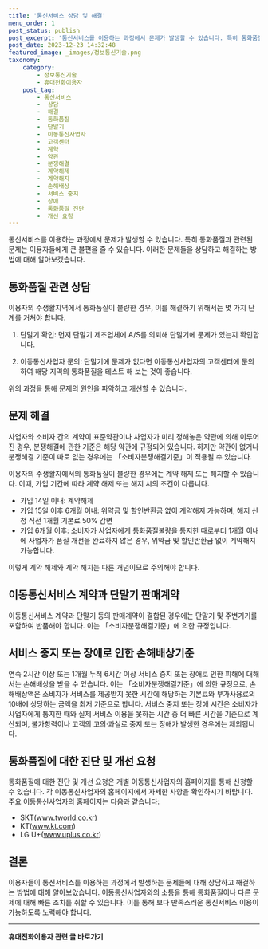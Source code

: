 ```yaml
---
title: '통신서비스 상담 및 해결'
menu_order: 1
post_status: publish
post_excerpt: '통신서비스를 이용하는 과정에서 문제가 발생할 수 있습니다. 특히 통화품질과 관련된 문제는 이용자들에게 큰 불편을 줄 수 있습니다. 이러한 문제들을 상담하고 해결하는 방법에 대해 알아보겠습니다.'
post_date: 2023-12-23 14:32:48
featured_image: _images/정보통신기술.png
taxonomy:
    category:
        - 정보통신기술
        - 휴대전화이용자
    post_tag:
        - 통신서비스
        -  상담
        -  해결
        -  통화품질
        -  단말기
        -  이동통신사업자
        -  고객센터
        -  계약
        -  약관
        -  분쟁해결
        -  계약해제
        -  계약해지
        -  손해배상
        -  서비스 중지
        -  장애
        -  통화품질 진단
        -  개선 요청
---
```



통신서비스를 이용하는 과정에서 문제가 발생할 수 있습니다. 특히 통화품질과 관련된 문제는 이용자들에게 큰 불편을 줄 수 있습니다. 이러한 문제들을 상담하고 해결하는 방법에 대해 알아보겠습니다.

## 통화품질 관련 상담

이용자의 주생활지역에서 통화품질이 불량한 경우, 이를 해결하기 위해서는 몇 가지 단계를 거쳐야 합니다.

1. 단말기 확인: 먼저 단말기 제조업체에 A/S를 의뢰해 단말기에 문제가 있는지 확인합니다.

2. 이동통신사업자 문의: 단말기에 문제가 없다면 이동통신사업자의 고객센터에 문의하여 해당 지역의 통화품질을 테스트 해 보는 것이 좋습니다.

위의 과정을 통해 문제의 원인을 파악하고 개선할 수 있습니다.

## 문제 해결

사업자와 소비자 간의 계약이 표준약관이나 사업자가 미리 정해놓은 약관에 의해 이루어진 경우, 분쟁해결에 관한 기준은 해당 약관에 규정되어 있습니다. 하지만 약관이 없거나 분쟁해결 기준이 따로 없는 경우에는 「소비자분쟁해결기준」이 적용될 수 있습니다.

이용자의 주생활지에서의 통화품질이 불량한 경우에는 계약 해제 또는 해지할 수 있습니다. 이때, 가입 기간에 따라 계약 해제 또는 해지 시의 조건이 다릅니다.

- 가입 14일 이내: 계약해제
- 가입 15일 이후 6개월 이내: 위약금 및 할인반환금 없이 계약해지 가능하며, 해지 신청 직전 1개월 기본료 50% 감면
- 가입 6개월 이후: 소비자가 사업자에게 통화품질불량을 통지한 때로부터 1개월 이내에 사업자가 품질 개선을 완료하지 않은 경우, 위약금 및 할인반환금 없이 계약해지 가능합니다.

이렇게 계약 해제와 계약 해지는 다른 개념이므로 주의해야 합니다.

## 이동통신서비스 계약과 단말기 판매계약

이동통신서비스 계약과 단말기 등의 판매계약이 결합된 경우에는 단말기 및 주변기기를 포함하여 반품해야 합니다. 이는 「소비자분쟁해결기준」에 의한 규정입니다.

## 서비스 중지 또는 장애로 인한 손해배상기준

연속 2시간 이상 또는 1개월 누적 6시간 이상 서비스 중지 또는 장애로 인한 피해에 대해서는 손해배상을 받을 수 있습니다. 이는 「소비자분쟁해결기준」에 의한 규정으로, 손해배상액은 소비자가 서비스를 제공받지 못한 시간에 해당하는 기본료와 부가사용료의 10배에 상당하는 금액을 최저 기준으로 합니다. 서비스 중지 또는 장애 시간은 소비자가 사업자에게 통지한 때와 실제 서비스 이용을 못하는 시간 중 더 빠른 시간을 기준으로 계산되며, 불가항력이나 고객의 고의·과실로 중지 또는 장애가 발생한 경우에는 제외됩니다.

## 통화품질에 대한 진단 및 개선 요청

통화품질에 대한 진단 및 개선 요청은 개별 이동통신사업자의 홈페이지를 통해 신청할 수 있습니다. 각 이동통신사업자의 홈페이지에서 자세한 사항을 확인하시기 바랍니다. 주요 이동통신사업자의 홈페이지는 다음과 같습니다:

- SKT(www.tworld.co.kr)
- KT(www.kt.com)
- LG U+(www.uplus.co.kr)

## 결론

이용자들이 통신서비스를 이용하는 과정에서 발생하는 문제들에 대해 상담하고 해결하는 방법에 대해 알아보았습니다. 이동통신사업자와의 소통을 통해 통화품질이나 다른 문제에 대해 빠른 조치를 취할 수 있습니다. 이를 통해 보다 만족스러운 통신서비스 이용이 가능하도록 노력해야 합니다.
<!-- wp:separator -->
<hr class="wp-block-separator has-alpha-channel-opacity"/>
<!-- /wp:separator -->

<!-- wp:group {"backgroundColor":"base","layout":{"type":"constrained"}} -->
<div class="wp-block-group has-base-background-color has-background"><!-- wp:paragraph {"align":"center","fontSize":"medium"} -->
<p class="has-text-align-center has-large-font-size"><strong>휴대전화이용자 관련 글 바로가기</strong></p>
<!-- /wp:paragraph -->


<!-- wp:latest-posts
{"categories":[{"id":35093,"count":19,"description":"","link":"https://uknowlaw.com/category/%ed%9c%b4%eb%8c%80%ec%a0%84%ed%99%94%ec%9d%b4%ec%9a%a9%ec%9e%90/","name":"휴대전화이용자","slug":"휴대전화이용자","taxonomy":"category","parent":0,"meta":[],"_links":{"self":[{"href":"https://uknowlaw.com/wp-json/wp/v2/categories/35093"}],"collection":[{"href":"https://uknowlaw.com/wp-json/wp/v2/categories"}],"about":[{"href":"https://uknowlaw.com/wp-json/wp/v2/taxonomies/category"}],"wp:post_type":[{"href":"https://uknowlaw.com/wp-json/wp/v2/posts?categories=35093"}],"curies":[{"name":"wp","href":"https://api.w.org/{rel}","templated":true}]}}],"postsToShow":100,"excerptLength":28,"postLayout":"grid","columns":2,"featuredImageAlign":"left","featuredImageSizeSlug":"large","fontSize":"small"} /--></div>
<!-- /wp:group -->